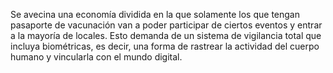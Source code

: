 Se avecina una economía dividida en la que solamente los que tengan pasaporte de vacunación van a poder participar de ciertos eventos y entrar a la mayoría de locales. Esto demanda de un sistema de vigilancia total que incluya biométricas, es decir, una forma de rastrear la actividad del cuerpo humano y vincularla con el mundo digital. 